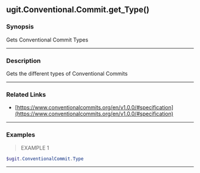 ugit.Conventional.Commit.get_Type()
-----------------------------------

### Synopsis
Gets Conventional Commit Types

---

### Description

Gets the different types of Conventional Commits

---

### Related Links
* [https://www.conventionalcommits.org/en/v1.0.0/#specification](https://www.conventionalcommits.org/en/v1.0.0/#specification)

---

### Examples
> EXAMPLE 1

```PowerShell
$ugit.ConventionalCommit.Type
```

---
